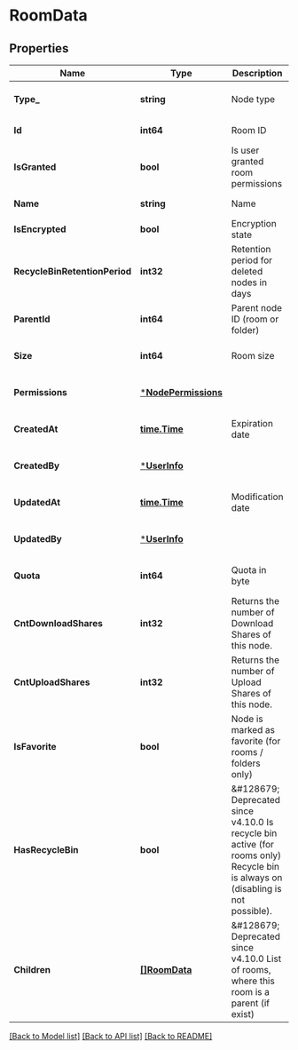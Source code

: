 # RoomData

## Properties
Name | Type | Description | Notes
------------ | ------------- | ------------- | -------------
**Type_** | **string** | Node type | [optional] [default to null]
**Id** | **int64** | Room ID | [default to null]
**IsGranted** | **bool** | Is user granted room permissions | [default to null]
**Name** | **string** | Name | [default to null]
**IsEncrypted** | **bool** | Encryption state | [default to null]
**RecycleBinRetentionPeriod** | **int32** | Retention period for deleted nodes in days | [default to null]
**ParentId** | **int64** | Parent node ID (room or folder) | [optional] [default to null]
**Size** | **int64** | Room size | [optional] [default to null]
**Permissions** | [***NodePermissions**](NodePermissions.md) |  | [optional] [default to null]
**CreatedAt** | [**time.Time**](time.Time.md) | Expiration date | [optional] [default to null]
**CreatedBy** | [***UserInfo**](UserInfo.md) |  | [optional] [default to null]
**UpdatedAt** | [**time.Time**](time.Time.md) | Modification date | [optional] [default to null]
**UpdatedBy** | [***UserInfo**](UserInfo.md) |  | [optional] [default to null]
**Quota** | **int64** | Quota in byte | [optional] [default to null]
**CntDownloadShares** | **int32** | Returns the number of Download Shares of this node. | [optional] [default to null]
**CntUploadShares** | **int32** | Returns the number of Upload Shares of this node. | [optional] [default to null]
**IsFavorite** | **bool** | Node is marked as favorite (for rooms / folders only) | [optional] [default to null]
**HasRecycleBin** | **bool** | &amp;#128679; Deprecated since v4.10.0  Is recycle bin active (for rooms only)  Recycle bin is always on (disabling is not possible). | [default to null]
**Children** | [**[]RoomData**](RoomData.md) | &amp;#128679; Deprecated since v4.10.0  List of rooms, where this room is a parent (if exist) | [optional] [default to null]

[[Back to Model list]](../README.md#documentation-for-models) [[Back to API list]](../README.md#documentation-for-api-endpoints) [[Back to README]](../README.md)

